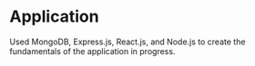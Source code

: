 # Application
Used MongoDB, Express.js, React.js, and Node.js to create the fundamentals of the application in progress.
